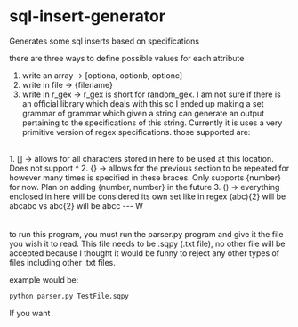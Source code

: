 # sql-insert-generator
Generates some sql inserts based on specifications

there are three ways to define possible values for each attribute
  1. write an array -> [optiona, optionb, optionc]
  2. write in file  -> {filename}
  3. write in r_gex -> r_gex is short for random_gex. I am not sure if there is an official library which deals with this so I ended up making a set grammar of 
grammar which given a string can generate an output pertaining to the specifications of this string. Currently it is uses a very primitive version of regex 
specifications. those supported are:
<br>
  1. [] -> allows for all characters stored in here to be used at this location. Does not support ^
  2. {} -> allows for the previous section to be repeated for however many times is specified in these braces. Only supports {number} for now. Plan on adding {number, number} in the future
  3. () -> everything enclosed in here will be considered its own set like in regex (abc){2} will be abcabc vs abc{2} will be abcc
---
W
<br>
<br>
<br>
to run this program, you must run the parser.py program and give it the file you wish it to read. This file needs to be .sqpy (.txt file), no other file will be accepted
because I thought it would be funny to reject any other types of files including other .txt files.

example would be:
```txt
python parser.py TestFile.sqpy
```
If you want 
